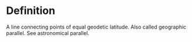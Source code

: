 # Definition

A line connecting points of equal geodetic latitude. Also called
geographic parallel. See astronomical parallel.
